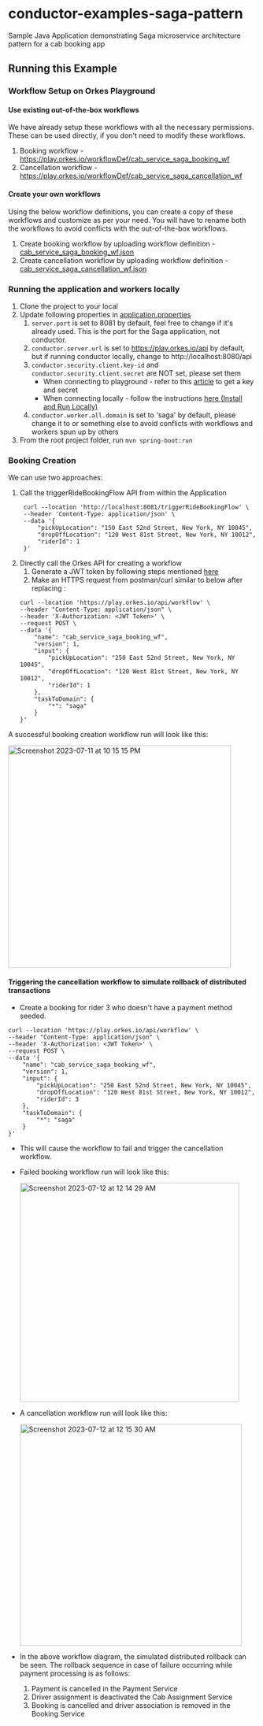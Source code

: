 # conductor-examples-saga-pattern
Sample Java Application demonstrating Saga microservice architecture pattern for a cab booking app

## Running this Example

### Workflow Setup on Orkes Playground

#### Use existing out-of-the-box workflows
We have already setup these workflows with all the necessary permissions. These can be used directly, if you don't need to modify these workflows.
1. Booking workflow - https://play.orkes.io/workflowDef/cab_service_saga_booking_wf
2. Cancellation workflow - https://play.orkes.io/workflowDef/cab_service_saga_cancellation_wf

#### Create your own workflows
Using the below workflow definitions, you can create a copy of these workflows and customize as per your need. 
You will have to rename both the workflows to avoid conflicts with the out-of-the-box workflows.
1. Create booking workflow by uploading workflow definition - [cab_service_saga_booking_wf.json](src/main/resources/cab_service_saga_booking_wf.json)
2. Create cancellation workflow by uploading workflow definition - [cab_service_saga_cancellation_wf.json](src/main/resources/cab_service_saga_cancellation_wf.json)

### Running the application and workers locally

1. Clone the project to your local
2. Update following properties in [application.properties](src/main/resources/application.properties)
   1. `server.port` is set to 8081 by default, feel free to change if it's already used. This is the port for the Saga application, not conductor.
   2. `conductor.server.url` is set to https://play.orkes.io/api by default, but if running conductor locally, change to http://localhost:8080/api
   3. `conductor.security.client.key-id` and `conductor.security.client.secret` are NOT set, please set them
      * When connecting to playground - refer to this [article](https://orkes.io/content/how-to-videos/access-key-and-secret) to get a key and secret
      * When connecting locally - follow the instructions [here (Install and Run Locally)](https://orkes.io/content/get-orkes-conductor)
   4. `conductor.worker.all.domain` is set to 'saga' by default, please change it to <yourname> or something else to avoid conflicts with workflows and workers spun up by others
3. From the root project folder, run `mvn spring-boot:run`

### Booking Creation

We can use two approaches:
1. Call the triggerRideBookingFlow API from within the Application
   ```
    curl --location 'http://localhost:8081/triggerRideBookingFlow' \
    --header 'Content-Type: application/json' \
    --data '{
        "pickUpLocation": "150 East 52nd Street, New York, NY 10045",
        "dropOffLocation": "120 West 81st Street, New York, NY 10012",
        "riderId": 1
    }'
   ```
2. Directly call the Orkes API for creating a workflow
   1. Generate a JWT token by following steps mentioned [here](https://orkes.io/content/access-control-and-security/applications#generating-token)
   2. Make an HTTPS request from postman/curl similar to below after replacing <JWT Token>:
    ``` 
    curl --location 'https://play.orkes.io/api/workflow' \
    --header "Content-Type: application/json" \
    --header 'X-Authorization: <JWT Token>' \
    --request POST \
    --data '{
        "name": "cab_service_saga_booking_wf",
        "version": 1,
        "input": {
            "pickUpLocation": "250 East 52nd Street, New York, NY 10045",
            "dropOffLocation": "120 West 81st Street, New York, NY 10012",
            "riderId": 1
        },
        "taskToDomain": {
            "*": "saga"
        }
    }'
    ```
   
A successful booking creation workflow run will look like this:

<img width="452" alt="Screenshot 2023-07-11 at 10 15 15 PM" src="https://github.com/conductor-sdk/conductor-examples-saga-pattern/assets/127052609/4db84807-25c2-42e3-83bd-e15340d19a79">

#### Triggering the cancellation workflow to simulate rollback of distributed transactions

* Create a booking for rider 3 who doesn't have a payment method seeded.
``` 
curl --location 'https://play.orkes.io/api/workflow' \
--header "Content-Type: application/json" \
--header 'X-Authorization: <JWT Token>' \
--request POST \
--data '{
    "name": "cab_service_saga_booking_wf",
    "version": 1,
    "input": {
        "pickUpLocation": "250 East 52nd Street, New York, NY 10045",
        "dropOffLocation": "120 West 81st Street, New York, NY 10012",
        "riderId": 3
    },
    "taskToDomain": {
        "*": "saga"
    }
}'
```

* This will cause the workflow to fail and trigger the cancellation workflow.
* Failed booking workflow run will look like this:

    <img width="445" alt="Screenshot 2023-07-12 at 12 14 29 AM" src="https://github.com/conductor-sdk/conductor-examples-saga-pattern/assets/127052609/06c6ec04-1784-4916-ba63-0c03e5af43bc">


* A cancellation workflow run will look like this:

    <img width="450" alt="Screenshot 2023-07-12 at 12 15 30 AM" src="https://github.com/conductor-sdk/conductor-examples-saga-pattern/assets/127052609/37406ad6-f3e8-426d-898e-fe42768fc6d6">

* In the above workflow diagram, the simulated distributed rollback can be seen. The rollback sequence in case of failure occurring while payment processing is as follows:
  1. Payment is cancelled in the Payment Service
  2. Driver assignment is deactivated the Cab Assignment Service
  3. Booking is cancelled and driver association is removed in the Booking Service
